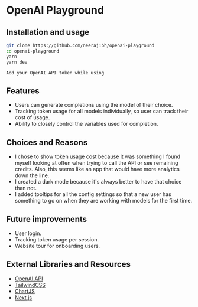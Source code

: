 # OpenAI Playground


## Installation and usage

```bash
git clone https://github.com/neeraj1bh/openai-playground
cd openai-playground
yarn
yarn dev
```

```
Add your OpenAI API token while using
```

## Features

- Users can generate completions using the model of their choice.
- Tracking token usage for all models individually, so user can track their cost of usage.
- Ability to closely control the variables used for completion.

## Choices and Reasons

- I chose to show token usage cost because it was something I found myself looking at often when trying to call the API or see remaining credits. Also, this seems like an app that would have more analytics down the line.
- I created a dark mode because it's always better to have that choice than not.
- I added tooltips for all the config settings so that a new user has something to go on when they are working with models for the first time.



## Future improvements

- User login.
- Tracking token usage per session.
- Website tour for onboarding users.

## External Libraries and Resources


- [OpenAI API](https://platform.openai.com/docs/api-reference)
- [TailwindCSS](https://www.npmjs.com/package/tailwindcss)
- [ChartJS](https://www.chartjs.org/)
- [Next.js](https://github.com/vercel/next.js/)
